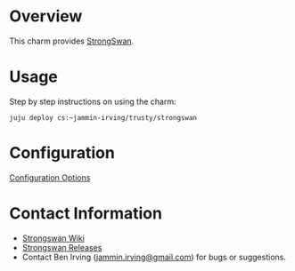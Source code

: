 
# Overview

This charm provides [StrongSwan](http://www.strongswan.org).  


# Usage

Step by step instructions on using the charm:

    juju deploy cs:~jammin-irving/trusty/strongswan


# Configuration

[Configuration Options](https://wiki.strongswan.org/projects/strongswan/wiki/Autoconf)

# Contact Information

- [Strongswan Wiki](https://wiki.strongswan.org)
- [Strongswan Releases](http://downloads.strongswan.org)
- Contact Ben Irving (jammin.irving@gmail.com) for bugs or suggestions.
